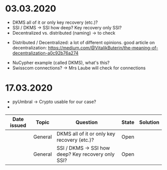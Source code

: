 # 03.03.2020
- DKMS all of it or only key recovery (etc.)?
- SSI / DKMS -> SSI how deep? Key recovery only SSI?
- Decentralized vs. distributed (naming) -> to check
 * Distributed / Decentralized: a lot of different opinions. good article on decentralization: https://medium.com/@VitalikButerin/the-meaning-of-decentralization-a0c92b76a274
- NuCypher example (called DKMS), what's this?
- Swisscom connections? -> Mrs Laube will check for connections
# 17.03.2020
- pyUmbral -> Crypto usable for our case?
- 

| Date issued  | Topic | Question | State | Solution |
| ------------- | ------------- | ------------- | ------------- | ------------- |
| | General | DKMS all of it or only key recovery (etc.)?  | Open  |
| | General | SSI / DKMS -> SSI how deep? Key recovery only SSI? | Open  |
